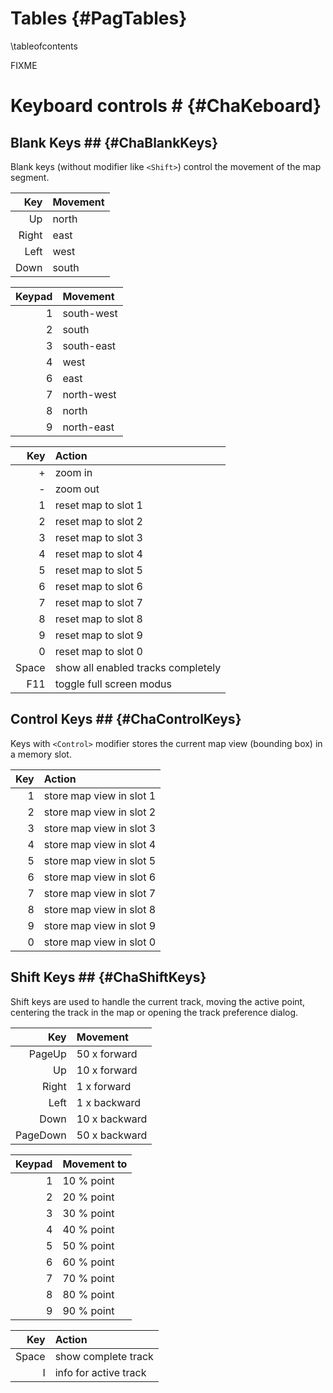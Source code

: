 Tables {#PagTables}
======
\tableofcontents

FIXME

# Keyboard controls # {#ChaKeboard}


## Blank Keys ## {#ChaBlankKeys}

Blank keys (without modifier like `<Shift>`) control the movement of
the map segment.

|   Key | Movement |
| ----: | :------- |
| Up    | north    |
| Right | east     |
| Left  | west     |
| Down  | south    |

| Keypad | Movement   |
| -----: | :--------- |
|      1 | south-west |
|      2 | south      |
|      3 | south-east |
|      4 | west       |
|      6 | east       |
|      7 | north-west |
|      8 | north      |
|      9 | north-east |

|      Key | Action                             |
| -------: | :--------------------------------- |
|        + | zoom in                            |
|        - | zoom out                           |
|        1 | reset map to slot 1                |
|        2 | reset map to slot 2                |
|        3 | reset map to slot 3                |
|        4 | reset map to slot 4                |
|        5 | reset map to slot 5                |
|        6 | reset map to slot 6                |
|        7 | reset map to slot 7                |
|        8 | reset map to slot 8                |
|        9 | reset map to slot 9                |
|        0 | reset map to slot 0                |
|    Space | show all enabled tracks completely |
|      F11 | toggle full screen modus           |


## Control Keys ## {#ChaControlKeys}

Keys with `<Control>` modifier stores the current map view (bounding
box) in a memory slot.

| Key | Action                   |
| --: | :----------------------- |
|   1 | store map view in slot 1 |
|   2 | store map view in slot 2 |
|   3 | store map view in slot 3 |
|   4 | store map view in slot 4 |
|   5 | store map view in slot 5 |
|   6 | store map view in slot 6 |
|   7 | store map view in slot 7 |
|   8 | store map view in slot 8 |
|   9 | store map view in slot 9 |
|   0 | store map view in slot 0 |


## Shift Keys ## {#ChaShiftKeys}

Shift keys are used to handle the current track, moving the active
point, centering the track in the map or opening the track preference
dialog.


|      Key | Movement      |
| -------: | :------------ |
|   PageUp | 50 x forward  |
|       Up | 10 x forward  |
|    Right | 1 x forward   |
|     Left | 1 x backward  |
|     Down | 10 x backward |
| PageDown | 50 x backward |


| Keypad | Movement to |
| -----: | :---------- |
|      1 | 10 % point  |
|      2 | 20 % point  |
|      3 | 30 % point  |
|      4 | 40 % point  |
|      5 | 50 % point  |
|      6 | 60 % point  |
|      7 | 70 % point  |
|      8 | 80 % point  |
|      9 | 90 % point  |


|      Key | Action                |
| -------: | :-------------------- |
|    Space | show complete track   |
|        I | info for active track |
